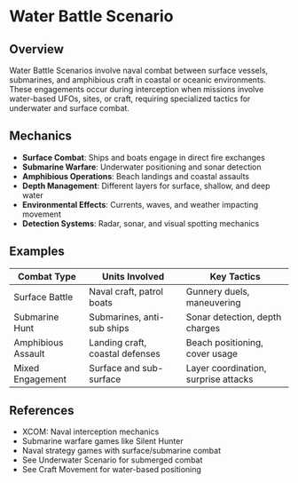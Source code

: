 # Water Battle Scenario

## Overview
Water Battle Scenarios involve naval combat between surface vessels, submarines, and amphibious craft in coastal or oceanic environments. These engagements occur during interception when missions involve water-based UFOs, sites, or craft, requiring specialized tactics for underwater and surface combat.

## Mechanics
- **Surface Combat**: Ships and boats engage in direct fire exchanges
- **Submarine Warfare**: Underwater positioning and sonar detection
- **Amphibious Operations**: Beach landings and coastal assaults
- **Depth Management**: Different layers for surface, shallow, and deep water
- **Environmental Effects**: Currents, waves, and weather impacting movement
- **Detection Systems**: Radar, sonar, and visual spotting mechanics

## Examples
| Combat Type | Units Involved | Key Tactics |
|-------------|----------------|-------------|
| Surface Battle | Naval craft, patrol boats | Gunnery duels, maneuvering |
| Submarine Hunt | Submarines, anti-sub ships | Sonar detection, depth charges |
| Amphibious Assault | Landing craft, coastal defenses | Beach positioning, cover usage |
| Mixed Engagement | Surface and sub-surface | Layer coordination, surprise attacks |

## References
- XCOM: Naval interception mechanics
- Submarine warfare games like Silent Hunter
- Naval strategy games with surface/submarine combat
- See Underwater Scenario for submerged combat
- See Craft Movement for water-based positioning